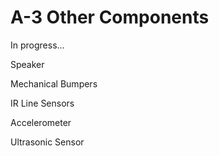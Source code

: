 # A-3 Other Components

In progress...

Speaker

Mechanical Bumpers

IR Line Sensors

Accelerometer

Ultrasonic Sensor



